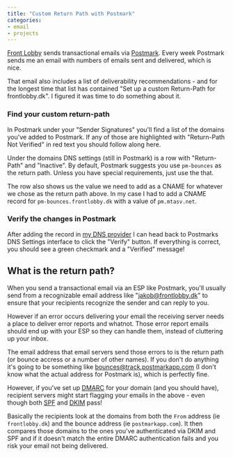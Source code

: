 ```yaml
---
title: "Custom Return Path with Postmark"
categories:
- email
- projects
---
```


[Front Lobby](https://frontlobby.dk) sends transactional emails via
[Postmark](https://postmarkapp.com). Every week Postmark sends me an email with
numbers of emails sent and delivered, which is nice.

That email also includes a list of deliverability recommendations - and for the
longest time that list has contained "Set up a custom Return-Path for
frontlobby.dk". I figured it was time to do something about it.

<!--more-->

### Find your custom return-path

In Postmark under your "Sender Signatures" you'll find a list of the domains
you've added to Postmark. If any of those are highlighted with "Return-Path Not
Verified" in red text you should follow along here.

Under the domains DNS settings (still in Postmark) is a row with "Return-Path"
and "Inactive". By default, Postmark suggests you use `pm-bounces` as the return
path. Unless you have special requirements, just use the that.

The row also shows us the value we need to add as a CNAME for whatever we chose
as the return path above. In my case I had to add a CNAME record for
`pm-bounces.frontlobby.dk` with a value of `pm.mtasv.net`.

### Verify the changes in Postmark

After adding the record in [my DNS provider](https://gandi.net) I can head back
to Postmarks DNS Settings interface to click the "Verify" button. If everything
is correct, you should see a green checkmark and a "Verified" message!

## What is the return path?

When you send a transactional email via an ESP like Postmark, you'll usually
send from a recognizable email address like "jakob@frontlobby.dk" to ensure that
your recipients recognize the sender and can reply to you.

However if an error occurs delivering your email the receiving server needs a
place to deliver error reports and whatnot. Those error report emails should end
up with your ESP so they can handle them, instead of cluttering up your inbox.

The email address that email servers send those errors to is the return path (or
bounce accress or a number of other names). If you don't do anything it's going
to be something like bounces@track.postmarkapp.com (I don't know what the actual
address for Postmark is), which is perfectly fine.

However, if you've set up [DMARC](https://www.emailsherpa.net/knows/dmarc) for
your domain (and you should have), recipient servers might start flagging your
emails in the above - even though both
[SPF](https://www.emailsherpa.net/knows/spf) and
[DKIM](https://www.emailsherpa.net/knows/dkim) pass!

Basically the recipients look at the domains from both the `From` address
(ie `frontlobby.dk`) and the bounce address (ie `postmarkapp.com`). It then
compares those domains to the ones you've authenticated via DKIM and SPF and if
it doesn't match the entire DMARC authentication fails and you risk your email
not being delivered.
